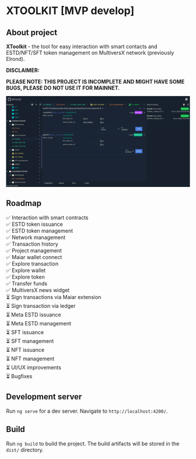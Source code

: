 # XTOOLKIT [MVP develop]

## About project

**XToolkit** - the tool for easy interaction with smart contacts and ESTD/NFT/SFT token management on MultiversX network (previously Elrond).

**DISCLAIMER:**

**PLEASE NOTE: THIS PROJECT IS INCOMPLETE AND MIGHT HAVE SOME BUGS, PLEASE DO NOT USE IT FOR MAINNET.**

![Preview](screenshot.png)

## Roadmap

&#x2705; Interaction with smart contracts <br>
&#x2705; ESTD token issuance <br>
&#x2705; ESTD token management <br>
&#x2705; Network management <br>
&#x2705; Transaction history <br>
&#x2705; Project management <br>
&#x2705; Maiar wallet connect <br>
&#x2705; Explore transaction <br>
&#x2705; Explore wallet <br>
&#x2705; Explore token <br>
&#x2705; Transfer funds <br>
&#x2705; MultiversX news widget <br>
&#x23F3; Sign transactions via Maiar extension <br>
&#x23F3; Sign transaction via ledger <br>
&#x23F3; Meta ESTD issuance <br>
&#x23F3; Meta ESTD management <br>
&#x23F3; SFT issuance <br>
&#x23F3; SFT management <br>
&#x23F3; NFT issuance <br>
&#x23F3; NFT management <br>
&#x23F3; UI/UX improvements <br>
&#x23F3; Bugfixes <br>

## Development server

Run `ng serve` for a dev server. Navigate to `http://localhost:4200/`.
## Build

Run `ng build` to build the project. The build artifacts will be stored in the `dist/` directory.
